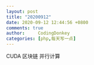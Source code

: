 ```yaml
---
layout: post
title: "20200912"
date: 2020-09-12 12:44:56 +0800
comments: true
author:     CodingDonkey
categories: [php,每天写一点]
---
```


CUDA 区块链 并行计算



